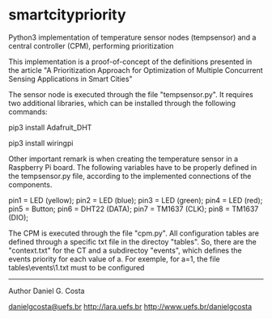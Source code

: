 # smartcitypriority
Python3 implementation of temperature sensor nodes (tempsensor) and a central controller (CPM), performing prioritization

This implementation is a proof-of-concept of the definitions presented in the article "A Prioritization Approach for Optimization of Multiple Concurrent Sensing Applications in Smart Cities"

The sensor node is executed through the file "tempsensor.py". It requires two additional libraries, which can be installed through the following commands:

pip3 install Adafruit_DHT

pip3 install wiringpi

Other important remark is when creating the temperature sensor in a Raspberry Pi board. The following variables have to be properly defined in the tempsensor.py file, according to the implemented connections of the components.

pin1 = LED (yellow);
pin2 = LED (blue);
pin3 = LED (green);
pin4 = LED (red);
pin5 = Button;
pin6 = DHT22 (DATA);
pin7 = TM1637 (CLK);
pin8 = TM1637 (DIO);

The CPM is executed through the file "cpm.py".
All configuration tables are defined through a specific txt file in the directoy "tables\". So, there are the "context.txt" for the CT and a subdirectoy "events\", which defines the events priority for each value of a. For exemple, for a=1, the file tables\events\1.txt must to be configured

------------
Author Daniel G. Costa 

danielgcosta@uefs.br
http://lara.uefs.br
http://www.uefs.br/danielgcosta
